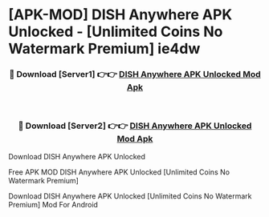 # [APK-MOD] DISH Anywhere APK Unlocked - [Unlimited Coins No Watermark Premium] ie4dw



<div align="center">
<h3>🔴 Download [Server1] 👉👉 <a href="https://momento.my/?title=DISH_Anywhere_APK_Unlocked">DISH Anywhere APK Unlocked Mod Apk</a></h3><br>

<h3>🔴 Download [Server2] 👉👉 <a href="https://momento.my/?title=DISH_Anywhere_APK_Unlocked">DISH Anywhere APK Unlocked Mod Apk</a></h3>
</div>



Download DISH Anywhere APK Unlocked 

Free APK MOD DISH Anywhere APK Unlocked [Unlimited Coins No Watermark Premium]

Download DISH Anywhere APK Unlocked [Unlimited Coins No Watermark Premium] Mod For Android
